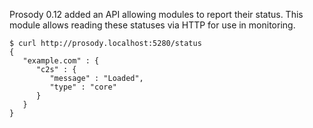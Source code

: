 Prosody 0.12 added an API allowing modules to report their status. This
module allows reading these statuses via HTTP for use in monitoring.

```
$ curl http://prosody.localhost:5280/status
{
   "example.com" : {
      "c2s" : {
         "message" : "Loaded",
         "type" : "core"
      }
   }
}
```


